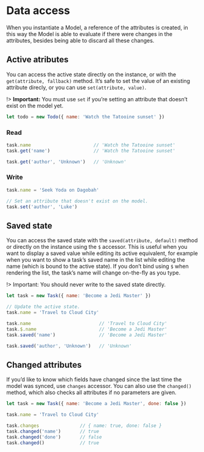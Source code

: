 # Data access

When you instantiate a Model, a reference of the attributes is created, in this way the Model is able to evaluate if there were changes in the attributes, besides being able to discard all these changes.

## Active atributes

You can access the active state directly on the instance, or with the `get(attribute, fallback)` method. It’s safe to set the value of an existing attribute direcly, or you can use `set(attribute, value)`.

!> **Important:** You must use `set` if you’re setting an attribute that doesn’t exist on the model yet.

```javascript
let todo = new Todo({ name: 'Watch the Tatooine sunset' })
```

### Read

```javascript
task.name                       // 'Watch the Tatooine sunset'
task.get('name')                // 'Watch the Tatooine sunset'

task.get('author', 'Unknown')   // 'Unknown'
```

### Write

```javascript
task.name = 'Seek Yoda on Dagobah'

// Set an attribute that doesn't exist on the model.
task.set('author', 'Luke')
```


## Saved state

You can access the saved state with the `saved(attribute, default)` method or directly on the instance using the `$` accessor. This is useful when you want to display a saved value while editing its active equivalent, for example when you want to show a task’s saved name in the list while editing the name (which is bound to the active state). If you don’t bind using `$` when rendering the list, the task’s name will change on-the-fly as you type.

!> Important: You should never write to the saved state directly.

```javascript
let task = new Task({ name: 'Become a Jedi Master' })

// Update the active state.
task.name = 'Travel to Cloud City'

task.name                         // 'Travel to Cloud City'
task.$.name                       // 'Become a Jedi Master'
task.saved('name')                // 'Become a Jedi Master'

task.saved('author', 'Unknown')   // 'Unknown'
```

## Changed attributes

If you’d like to know which fields have changed since the last time the model was synced, use `changes` accessor. You can also use the `changed()` method, which also checks all attributes if no parameters are given.

```javascript
let task = new Task({ name: 'Become a Jedi Master', done: false })

task.name = 'Travel to Cloud City'

task.changes               // { name: true, done: false }
task.changed('name')       // true
task.changed('done')       // false
task.changed()             // true
```
